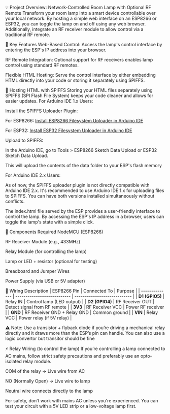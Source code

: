 💡 Project Overview: Network-Controlled Room Lamp with Optional RF Remote
Transform your room lamp into a smart device controllable over your local network. By hosting a simple web interface on an ESP8266 or ESP32, you can toggle the lamp on and off using any web browser. Additionally, integrate an RF receiver module to allow control via a traditional RF remote.

🔧 Key Features
Web-Based Control: Access the lamp's control interface by entering the ESP's IP address into your browser.

RF Remote Integration: Optional support for RF receivers enables lamp control using standard RF remotes.

Flexible HTML Hosting: Serve the control interface by either embedding HTML directly into your code or storing it separately using SPIFFS.

📁 Hosting HTML with SPIFFS
Storing your HTML files separately using SPIFFS (SPI Flash File System) keeps your code cleaner and allows for easier updates.
For Arduino IDE 1.x Users:

Install the SPIFFS Uploader Plugin:

For ESP8266: [Install ESP8266 Filesystem Uploader in Arduino IDE](https://randomnerdtutorials.com/install-esp8266-filesystem-uploader-arduino-ide/)

For ESP32: [Install ESP32 Filesystem Uploader in Arduino IDE](https://randomnerdtutorials.com/install-esp32-filesystem-uploader-arduino-ide/)

Upload to SPIFFS:

In the Arduino IDE, go to Tools > ESP8266 Sketch Data Upload or ESP32 Sketch Data Upload.

This will upload the contents of the data folder to your ESP's flash memory


For Arduino IDE 2.x Users:

As of now, the SPIFFS uploader plugin is not directly compatible with Arduino IDE 2.x. It's recommended to use Arduino IDE 1.x for uploading files to SPIFFS. You can have both versions installed simultaneously without conflicts.


The index.html file served by the ESP provides a user-friendly interface to control the lamp. By accessing the ESP's IP address in a browser, users can toggle the lamp's state with a simple click.



🧰 Components Required
NodeMCU (ESP8266)

RF Receiver Module (e.g., 433MHz)

Relay Module (for controlling the lamp)

Lamp or LED + resistor (optional for testing)

Breadboard and Jumper Wires

Power Supply (via USB or 5V adapter)

🔌 Wiring Description
| ESP8266 Pin    | Connected To                | Purpose                      |
| -------------- | --------------------------- | ---------------------------- |
| **D1 (GPIO5)** | Relay IN                    | Control lamp (LED output)    |
| **D2 (GPIO4)** | RF Receiver OUT             | Detect signal from RF remote |
| **3V3**        | RF Receiver VCC             | Power RF receiver            |
| **GND**        | RF Receiver GND + Relay GND | Common ground                |
| **VIN**        | Relay VCC                   | Power relay (if 5V relay)    |


⚠️ Note: Use a transistor + flyback diode if you’re driving a mechanical relay directly and it draws more than the ESP’s pin can handle. You can also use a logic convertor but transitor should be fine

⚡ Relay Wiring (to control the lamp)
If you’re controlling a lamp connected to AC mains, follow strict safety precautions and preferably use an opto-isolated relay module.

COM of the relay → Live wire from AC

NO (Normally Open) → Live wire to lamp

Neutral wire connects directly to the lamp

For safety, don’t work with mains AC unless you're experienced. You can test your circuit with a 5V LED strip or a low-voltage lamp first.
